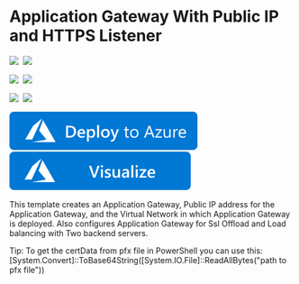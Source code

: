 # Application Gateway With Public IP and HTTPS Listener

<IMG SRC="https://azurequickstartsservice.blob.core.windows.net/badges/101-application-gateway-public-ip-ssl-offload/PublicLastTestDate.svg" />&nbsp;
<IMG SRC="https://azurequickstartsservice.blob.core.windows.net/badges/101-application-gateway-public-ip-ssl-offload/PublicDeployment.svg" />&nbsp;

<IMG SRC="https://azurequickstartsservice.blob.core.windows.net/badges/101-application-gateway-public-ip-ssl-offload/FairfaxLastTestDate.svg" />&nbsp;
<IMG SRC="https://azurequickstartsservice.blob.core.windows.net/badges/101-application-gateway-public-ip-ssl-offload/FairfaxDeployment.svg" />&nbsp;

<IMG SRC="https://azurequickstartsservice.blob.core.windows.net/badges/101-application-gateway-public-ip-ssl-offload/BestPracticeResult.svg" />&nbsp;
<IMG SRC="https://azurequickstartsservice.blob.core.windows.net/badges/101-application-gateway-public-ip-ssl-offload/CredScanResult.svg" />&nbsp;

[![Deploy to Azure](https://raw.githubusercontent.com/Azure/azure-quickstart-templates/master/1-CONTRIBUTION-GUIDE/images/deploytoazure.svg?sanitize=true)](https://portal.azure.com/#create/Microsoft.Template/uri/https%3A%2F%2Fraw.githubusercontent.com%2FAzure%2Fazure-quickstart-templates%2Fmaster%2F101-application-gateway-public-ip-ssl-offload%2Fazuredeploy.json)
<a href="http://armviz.io/#/?load=https%3A%2F%2Fraw.githubusercontent.com%2FAzure%2Fazure-quickstart-templates%2Fmaster%2F101-application-gateway-public-ip-ssl-offload%2Fazuredeploy.json" target="_blank">
    <img src="https://raw.githubusercontent.com/Azure/azure-quickstart-templates/master/1-CONTRIBUTION-GUIDE/images/visualizebutton.svg?sanitize=true"/>
</a>

This template creates an Application Gateway, Public IP address for the Application Gateway, and the Virtual Network in which Application Gateway is deployed. Also configures Application Gateway for Ssl Offload and Load balancing with Two backend servers. 

Tip: To get the certData from pfx file in PowerShell you can use this: [System.Convert]::ToBase64String([System.IO.File]::ReadAllBytes("path to pfx file"))

